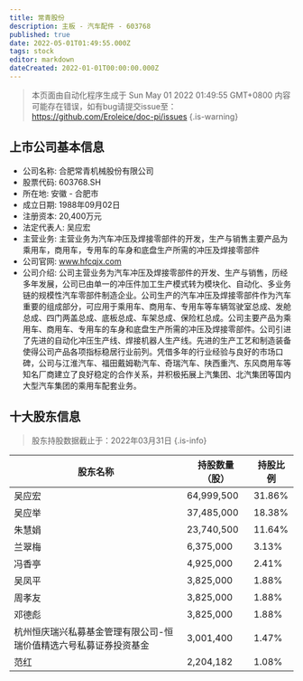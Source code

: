 ```yaml
---
title: 常青股份
description: 主板 - 汽车配件 - 603768
published: true
date: 2022-05-01T01:49:55.000Z
tags: stock
editor: markdown
dateCreated: 2022-01-01T00:00:00.000Z
---
```


> 本页面由自动化程序生成于 Sun May 01 2022 01:49:55 GMT+0800
> 内容可能存在错误，如有bug请提交issue至：https://github.com/Eroleice/doc-pi/issues
{.is-warning}

## 上市公司基本信息
- 公司名称: 合肥常青机械股份有限公司
- 股票代码: 603768.SH
- 所在地: 安徽 - 合肥市
- 成立日期: 1988年09月02日
- 注册资本: 20,400万元
- 法定代表人: 吴应宏
- 主营业务: 主营业务为汽车冲压及焊接零部件的开发，生产与销售主要产品为乘用车，商用车，专用车的车身和底盘生产所需的冲压及焊接零部件
- 公司官网: www.hfcqjx.com
- 公司介绍: 公司主营业务为汽车冲压及焊接零部件的开发、生产与销售，历经多年发展，公司已由单一的冲压件加工生产模式转为模块化、自动化、多业务链的规模性汽车零部件制造企业。公司生产的汽车冲压及焊接零部件作为汽车重要的组成部分，可应用于乘用车、商用车、专用车等车辆驾驶室总成、发舱总成、四门两盖总成、底板总成、车架总成、保险杠总成。公司主要产品为乘用车、商用车、专用车的车身和底盘生产所需的冲压及焊接零部件。公司引进了先进的自动化冲压生产线、焊接机器人生产线。先进的生产工艺和制造装备使得公司产品各项指标稳居行业前列。凭借多年的行业经验与良好的市场口碑，公司与江淮汽车、福田戴姆勒汽车、奇瑞汽车、陕西重汽、东风商用车等知名厂商建立了良好稳定的合作关系，并积极拓展上汽集团、北汽集团等国内大型汽车集团的乘用车配套业务。


## 十大股东信息
> 股东持股数据截止于：2022年03月31日
{.is-info}

| 股东名称 | 持股数量（股） | 持股比例 |
| --- | --- | --- |
| 吴应宏 | 64,999,500 | 31.86% |
| 吴应举 | 37,485,000 | 18.38% |
| 朱慧娟 | 23,740,500 | 11.64% |
| 兰翠梅 | 6,375,000 | 3.13% |
| 冯香亭 | 4,925,000 | 2.41% |
| 吴凤平 | 3,825,000 | 1.88% |
| 周孝友 | 3,825,000 | 1.88% |
| 邓德彪 | 3,825,000 | 1.88% |
| 杭州恒庆瑞兴私募基金管理有限公司-恒瑞价值精选六号私募证券投资基金 | 3,001,400 | 1.47% |
| 范红 | 2,204,182 | 1.08% |




